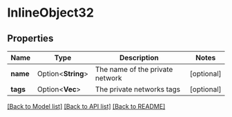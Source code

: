 # InlineObject32

## Properties

Name | Type | Description | Notes
------------ | ------------- | ------------- | -------------
**name** | Option<**String**> | The name of the private network | [optional]
**tags** | Option<**Vec<String>**> | The private networks tags | [optional]

[[Back to Model list]](../README.md#documentation-for-models) [[Back to API list]](../README.md#documentation-for-api-endpoints) [[Back to README]](../README.md)


